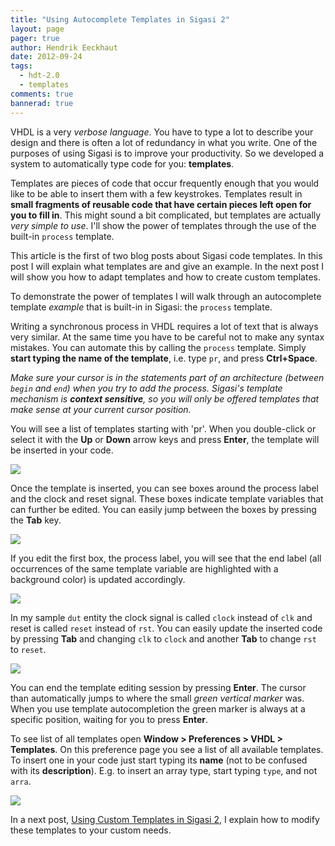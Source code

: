 ```yaml
---
title: "Using Autocomplete Templates in Sigasi 2"
layout: page 
pager: true
author: Hendrik Eeckhaut
date: 2012-09-24
tags: 
  - hdt-2.0
  - templates
comments: true
bannerad: true
---
```



VHDL is a very *verbose language*. You have to type a lot to describe
your design and there is often a lot of redundancy in what you write.
One of the purposes of using Sigasi is to improve your productivity. So
we developed a system to automatically type code for you: **templates**.

Templates are pieces of code that occur frequently enough that you would
like to be able to insert them with a few keystrokes. Templates result
in **small fragments of reusable code that have certain pieces left open
for you to fill in**.
This might sound a bit complicated, but templates are actually *very
simple to use*. I'll show the power of templates through the use of the
built-in `process` template.

This article is the first of two blog posts about Sigasi code templates.
In this post I will explain what templates are and give an example. In
the next post I will show you how to adapt templates and how to create
custom templates.

To demonstrate the power of templates I will walk through an
autocomplete template *example* that is built-in in Sigasi: the
`process` template.

Writing a synchronous process in VHDL requires a lot of text that is
always very similar. At the same time you have to be careful not to make
any syntax mistakes. You can automate this by calling the `process`
template. Simply **start typing the name of the template**, i.e. type
`pr`, and press **Ctrl+Space**.

*Make sure your cursor is in the statements part of an architecture
(between `begin` and `end`) when you try to add the process. Sigasi's
template mechanism is **context sensitive**, so you will only be offered
templates that make sense at your current cursor position.*

You will see a list of templates starting with 'pr'. When you
double-click or select it with the **Up** or **Down** arrow keys and
press **Enter**, the template will be inserted in your code.

![](/img/tech/template_1.png)

Once the template is inserted, you can see boxes around the process
label and the clock and reset signal. These boxes indicate template
variables that can further be edited. You can easily jump between the
boxes by pressing the **Tab** key.

![](/img/tech/template_2.png)

If you edit the first box, the process label, you will see that the end
label (all occurrences of the same template variable are highlighted
with a background color) is updated accordingly.

![](/img/tech/template_3.png)

In my sample `dut` entity the clock signal is called `clock` instead of
`clk` and reset is called `reset` instead of `rst`. You can easily
update the inserted code by pressing **Tab** and changing `clk` to
`clock` and another **Tab** to change `rst` to `reset`.

![](/img/tech/template_4.png)

You can end the template editing session by pressing **Enter**. The
cursor than automatically jumps to where the small *green vertical
marker* was. When you use template autocompletion the green marker is
always at a specific position, waiting for you to press **Enter**.

To see list of all templates open **Window &gt; Preferences &gt; VHDL
&gt; Templates**. On this preference page you see a list of all
available templates. To insert one in your code just start typing its
**name** (not to be confused with its **description**). E.g. to insert
an array type, start typing `type`, and not `arra`.

![](/img/tech/templates_preferences_process.png)

In a next post, [Using Custom Templates in Sigasi 2](/tech/using-custom-templates-sigasi-2), I explain how to modify these templates to your custom needs.
